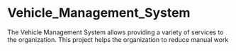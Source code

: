 # Vehicle_Management_System
The Vehicle Management System allows providing a variety of services to the organization. This project helps the organization to reduce manual work
